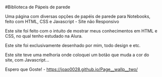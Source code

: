 #Biblioteca de Pápeis de parede

Uma página com diversas opções de papéis de parede para Notebooks, feito com HTML, CSS e Javascript - Site não Responsivo

Este site foi feito com  o intuito de mostrar meus conhecimentos em HTML e CSS, no qual tenho estudado na Alura.

Este site foi exclusivamente  desenhado por mim, todo design e etc.

Este site teve uma melhoria onde coloquei um botão que muda a cor do site, com Javascript...

Espero que Goste! - https://joao0028.github.io/Page__wallp__two/
